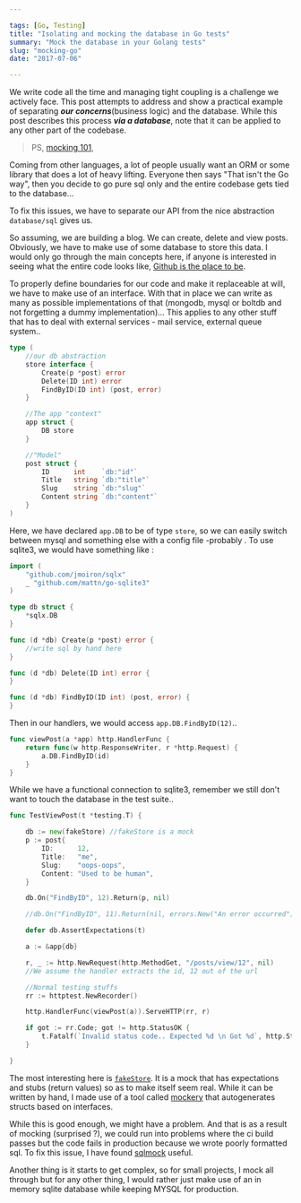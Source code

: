 ```yaml
---

tags: [Go, Testing]
title: "Isolating and mocking the database in Go tests"
summary: "Mock the database in your Golang tests"
slug: "mocking-go"
date: "2017-07-06"

---
```


We write code all the time and managing tight coupling is a challenge we actively face.
This post attempts to address and show a practical example of separating ___our concerns___(business logic) and the database.
While this post describes this process ___via a database___, note that it can be applied to any other part of the codebase.

> PS,  [mocking 101](/blog/2016/12/02/a-subtle-introduction-to-mocking/),

Coming from other languages, a lot of people usually want an ORM or some library that does a lot of heavy lifting.
Everyone then says "That isn't the Go way", then you decide to go pure sql only and the entire codebase gets tied to the database...

To fix this issues, we have to separate our API from the nice abstraction `database/sql` gives us.

So assuming, we are building a blog. We can create, delete and view posts.
Obviously, we have to make use of some database to store this data. I would only go through the main concepts here, if anyone is interested in seeing what the entire code looks like, [Github is the place to be](https://github.com/adelowo/mockdemo).

To properly define boundaries for our code and make it replaceable at will, we have to make use of an interface.
With that in place we can write as many as possible implementations of that (mongodb, mysql or boltdb and not forgetting a dummy implementation)...
This applies to any other stuff that has to deal with external services - mail service, external queue system..


```go
type (
	//our db abstraction
	store interface {
		Create(p *post) error
		Delete(ID int) error
		FindByID(ID int) (post, error)
	}

	//The app "context"
	app struct {
		DB store
	}

	//"Model"
	post struct {
		ID      int    `db:"id"`
		Title   string `db:"title"`
		Slug    string `db:"slug"`
		Content string `db:"content"`
	}
)


```

Here, we have declared `app.DB` to be of type `store`, so we can easily switch between mysql and something else with a config file -probably . To use sqlite3, we would have something like :

```go
import (
	"github.com/jmoiron/sqlx"
	_ "github.com/mattn/go-sqlite3"
)

type db struct {
	*sqlx.DB
}

func (d *db) Create(p *post) error {
	//write sql by hand here
}

func (d *db) Delete(ID int) error {
}

func (d *db) FindByID(ID int) (post, error) {
}

```


Then in our handlers, we would access `app.DB.FindByID(12)`..

```go
func viewPost(a *app) http.HandlerFunc {
	return func(w http.ResponseWriter, r *http.Request) {
		a.DB.FindByID(id)
	}
}
```


While we have a functional connection to sqlite3, remember we still don't want to touch the database in the test suite..

```go
func TestViewPost(t *testing.T) {

	db := new(fakeStore) //fakeStore is a mock
	p := post{
		ID:      12,
		Title:   "me",
		Slug:    "oops-oops",
		Content: "Used to be human",
	}

	db.On("FindByID", 12).Return(p, nil)

	//db.On("FindByID", 11).Return(nil, errors.New("An error occurred") to simulate failure

	defer db.AssertExpectations(t)

	a := &app{db}

	r, _ := http.NewRequest(http.MethodGet, "/posts/view/12", nil)
	//We assume the handler extracts the id, 12 out of the url

	//Normal testing stuffs
	rr := httptest.NewRecorder()

	http.HandlerFunc(viewPost(a)).ServeHTTP(rr, r)

	if got := rr.Code; got != http.StatusOK {
		t.Fatalf(`Invalid status code.. Expected %d \n Got %d`, http.StatusOK, got)
	}

}

```

The most interesting here is [`fakeStore`](https://github.com/adelowo/mockdemo/blob/master/main_test.go#L113-L166).
It is a mock that has expectations and stubs (return values) so as to make itself seem real. While it can be written by hand, I made use of a tool called [mockery](https://github.com/vektra/mockery) that autogenerates structs based on interfaces.

While this is good enough, we might have a problem.
And that is as a result of mocking (surprised ?), we could run into problems where the ci build passes but the code fails in production because we wrote poorly formatted sql.
To fix this issue, I have found [sqlmock][s] useful.

Another thing is it starts to get complex, so for small projects, I mock all through but for any other thing, I would rather just make use of an in memory sqlite database while keeping MYSQL for production.

[testing_tag]: /tags#testing
[s]: https://github.com/DATA-DOG/go-sqlmock

